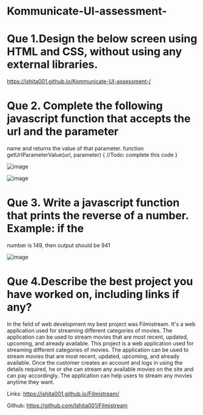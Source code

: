 # Kommunicate-UI-assessment-
# Que 1.Design the below screen using HTML and CSS, without using any external libraries.

https://ishita001.github.io/Kommunicate-UI-assessment-/



# Que 2. Complete the following javascript function that accepts the url and the parameter
name and returns the value of that parameter.
        function getUrlParameterValue(url, parameter) {
            //Todo: complete this code
        }
        
        
![image](https://user-images.githubusercontent.com/54895157/181740658-4aff9614-f16d-4c81-b6e3-da2c87cd60d9.png)

![image](https://user-images.githubusercontent.com/54895157/181740746-d696ccda-fe58-4cc7-bb90-61fabe44ad0c.png)





# Que 3. Write a javascript function that prints the reverse of a number. Example: if the
number is 149, then output should be 941

![image](https://user-images.githubusercontent.com/54895157/181718323-0f4e319c-bdae-442d-a170-ba92855fe68b.png)





# Que 4.Describe the best project you have worked on, including links if any?

In the feild of web development my best project was Filmistream. It's a web application used for streaming different categories of movies. The application can be used to stream movies that are most recent, updated, upcoming, and already available. This project is a web application used for streaming different categories of movies. The application can be used to stream movies that are most recent, updated, upcoming, and already available. Once the customer creates an account and logs in using the details required, he or she can stream any available movies on the site and can pay accordingly. The application can help users to stream any movies anytime they want.

Links: https://ishita001.github.io/Filmistream/

Github: https://github.com/Ishita001/Filmistream
